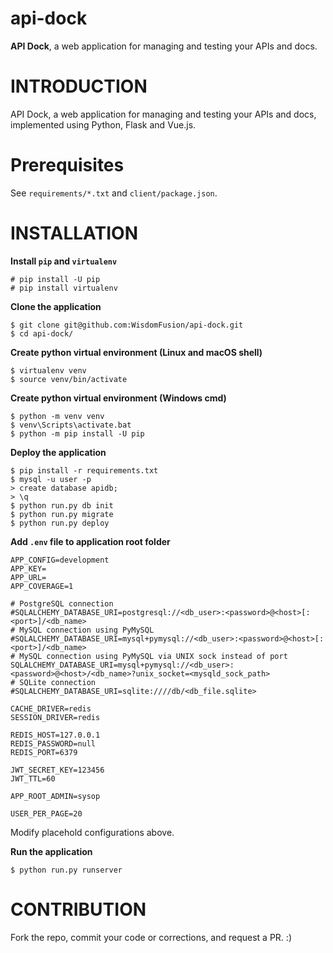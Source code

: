 # api-dock

**API Dock**, a web application for managing and testing your APIs and docs.

# INTRODUCTION

API Dock, a web application for managing and testing your APIs and docs, implemented using Python, Flask and Vue.js.

# Prerequisites

See `requirements/*.txt` and `client/package.json`.

# INSTALLATION

**Install `pip` and `virtualenv`**
```
# pip install -U pip
# pip install virtualenv
```

**Clone the application**
```
$ git clone git@github.com:WisdomFusion/api-dock.git
$ cd api-dock/
```

**Create python virtual environment (Linux and macOS shell)**
```
$ virtualenv venv
$ source venv/bin/activate
```

**Create python virtual environment (Windows cmd)**
```
$ python -m venv venv
$ venv\Scripts\activate.bat
$ python -m pip install -U pip
```

**Deploy the application**
```
$ pip install -r requirements.txt
$ mysql -u user -p
> create database apidb;
> \q
$ python run.py db init
$ python run.py migrate
$ python run.py deploy
```

**Add `.env` file to application root folder**
```
APP_CONFIG=development
APP_KEY=
APP_URL=
APP_COVERAGE=1

# PostgreSQL connection
#SQLALCHEMY_DATABASE_URI=postgresql://<db_user>:<password>@<host>[:<port>]/<db_name>
# MySQL connection using PyMySQL
#SQLALCHEMY_DATABASE_URI=mysql+pymysql://<db_user>:<password>@<host>[:<port>]/<db_name>
# MySQL connection using PyMySQL via UNIX sock instead of port
SQLALCHEMY_DATABASE_URI=mysql+pymysql://<db_user>:<password>@<host>/<db_name>?unix_socket=<mysqld_sock_path>
# SQLite connection
#SQLALCHEMY_DATABASE_URI=sqlite:////db/<db_file.sqlite>

CACHE_DRIVER=redis
SESSION_DRIVER=redis

REDIS_HOST=127.0.0.1
REDIS_PASSWORD=null
REDIS_PORT=6379

JWT_SECRET_KEY=123456
JWT_TTL=60

APP_ROOT_ADMIN=sysop

USER_PER_PAGE=20
```
Modify placehold configurations above.

**Run the application**
```
$ python run.py runserver
```

# CONTRIBUTION

Fork the repo, commit your code or corrections, and request a PR. :)
